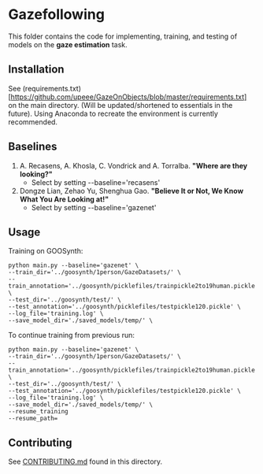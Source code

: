 # Gazefollowing

This folder contains the code for implementing, training, and testing of models on the **gaze estimation** task. 

## Installation 
See (requirements.txt)[https://github.com/upeee/GazeOnObjects/blob/master/requirements.txt] on the main directory. (Will be updated/shortened to essentials in the future). Using Anaconda to recreate the environment is currently recommended. 

## Baselines

1. A. Recasens, A. Khosla, C. Vondrick and A. Torralba. **"Where are they looking?"** 
    * Select by setting --baseline='recasens'
2. Dongze Lian, Zehao Yu, Shenghua Gao. **"Believe It or Not, We Know What You Are Looking at!"**
    * Select by setting --baseline='gazenet'
    
## Usage
Training on GOOSynth:
```
python main.py --baseline='gazenet' \
--train_dir='../goosynth/1person/GazeDatasets/' \
--train_annotation='../goosynth/picklefiles/trainpickle2to19human.pickle' \
--test_dir='../goosynth/test/' \
--test_annotation='../goosynth/picklefiles/testpickle120.pickle' \
--log_file='training.log' \
--save_model_dir='./saved_models/temp/' \
```

To continue training from previous run:
```
python main.py --baseline='gazenet' \
--train_dir='../goosynth/1person/GazeDatasets/' \
--train_annotation='../goosynth/picklefiles/trainpickle2to19human.pickle' \
--test_dir='../goosynth/test/' \
--test_annotation='../goosynth/picklefiles/testpickle120.pickle' \
--log_file='training.log' \
--save_model_dir='./saved_models/temp/' \
--resume_training
--resume_path=
```

## Contributing
See [CONTRIBUTING.md](https://github.com/upeee/GazeOnObjects/blob/master/gazefollowing/CONTRIBUTING.md) found in this directory.
